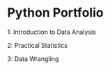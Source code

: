 # Python Portfolio

<p>1: Introduction to Data Analysis</p>
<p>2: Practical Statistics</p>
<p>3: Data Wrangling</p>
